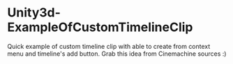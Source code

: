 # Unity3d-ExampleOfCustomTimelineClip
Quick example of custom timeline clip with able to create from context menu and timeline's add button.
Grab this idea from Cinemachine sources :)

